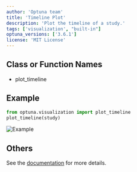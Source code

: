 ```yaml
---
author: 'Optuna team'
title: 'Timeline Plot'
description: 'Plot the timeline of a study.'
tags: ['visualization', "built-in"]
optuna_versions: ['3.6.1']
license: 'MIT License'
---
```


## Class or Function Names
- plot_timeline

## Example
```python
from optuna.visualization import plot_timeline
plot_timeline(study)
```

![Example](images/thumbnail.png "Example")

## Others
See the [documentation](https://optuna.readthedocs.io/en/stable/reference/visualization/generated/optuna.visualization.plot_timeline.html) for more details.
